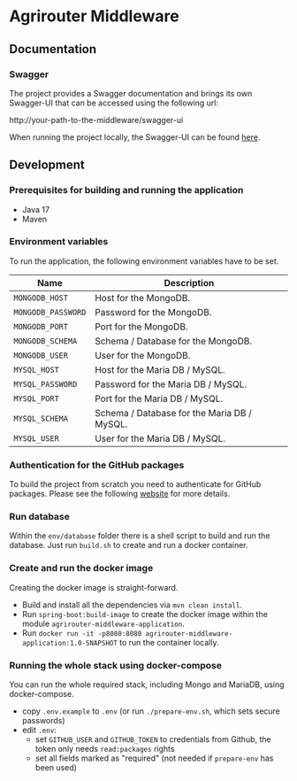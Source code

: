 # Agrirouter Middleware

## Documentation

### Swagger

The project provides a Swagger documentation and brings its own Swagger-UI that can be accessed using the following url:

http://your-path-to-the-middleware/swagger-ui

When running the project locally, the Swagger-UI can be found [here](http://localhost:8080/swagger-ui).

## Development

### Prerequisites for building and running the application

* Java 17
* Maven

### Environment variables

To run the application, the following environment variables have to be set.

| Name               | Description                                 |
|--------------------|---------------------------------------------|
| `MONGODB_HOST`     | Host for the MongoDB.                       |
| `MONGODB_PASSWORD` | Password for the MongoDB.                   |	
| `MONGODB_PORT`     | Port for the MongoDB.                       |	
| `MONGODB_SCHEMA`   | Schema / Database for the MongoDB.          |
| `MONGODB_USER`     | User for the MongoDB.                       |	
| `MYSQL_HOST`       | Host for the Maria DB / MySQL.              |
| `MYSQL_PASSWORD`   | Password for the Maria DB / MySQL.          |	
| `MYSQL_PORT`       | Port for the Maria DB / MySQL.              |	
| `MYSQL_SCHEMA`     | Schema / Database for the Maria DB / MySQL. |
| `MYSQL_USER`       | User for the Maria DB / MySQL.              |

### Authentication for the GitHub packages

To build the project from scratch you need to authenticate for GitHub packages. Please see the
following [website](https://docs.github.com/en/packages/guides/configuring-apache-maven-for-use-with-github-packages)
for more details.

### Run database

Within the `env/database` folder there is a shell script to build and run the database. Just run `build.sh` to create
and run a docker container.

### Create and run the docker image

Creating the docker image is straight-forward.

* Build and install all the dependencies via `mvn clean install`.
* Run `spring-boot:build-image` to create the docker image within the module `agrirouter-middleware-application`.
* Run `docker run -it -p8080:8080 agrirouter-middleware-application:1.0-SNAPSHOT` to run the container locally.

### Running the whole stack using docker-compose

You can run the whole required stack, including Mongo and MariaDB, using docker-compose.

* copy `.env.example` to `.env` (or run `./prepare-env.sh`, which sets secure passwords)
* edit `.env`:
  * set `GITHUB_USER` and `GITHUB_TOKEN` to credentials from Github, the token only needs `read:packages` rights
  * set all fields marked as "required" (not needed if `prepare-env` has been used)
